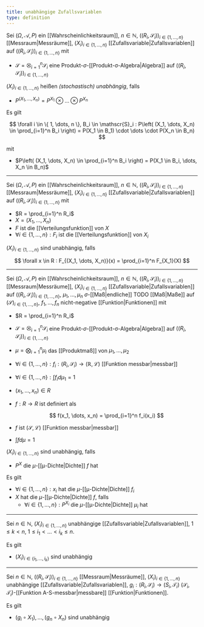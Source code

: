 ```yaml
---
title: unabhängige Zufallsvariablen
type: definition
---
```


Sei $(\Omega, \mathcal{A}, P)$ ein [[Wahrscheinlichkeitsraum]], $n \in \mathbb{N}$, $((R_i, \mathscr{S}_i))_{i \in \{ 1, \dots, n \}}$ [[Messraum|Messräume]], $(X_i)_{i \in \{ 1, \dots, n \}}$ [[Zufallsvariable|Zufallsvariablen]] auf $((R_i, \mathscr{S}_i))_{i \in \{ 1, \dots, n \}}$ mit
- $\mathscr{S} = \bigotimes_{i=1}^n \mathscr{S}_i$ eine Produkt-$\sigma$-[[Produkt-σ-Algebra|Algebra]] auf $((R_i, \mathscr{S}_i))_{i \in \{ 1, \dots, n \}}$

$(X_i)_{i \in \{ 1, \dots, n \}}$ heißen *(stochastisch) unabhängig*, falls
- $P^{(X_1, \dots, X_n)} = P^{X_1} \otimes \dots \otimes P^{X_n}$

Es gilt

$$
	\forall i \in \{ 1, \dots, n \}, B_i \in \mathscr{S}_i : P\left( (X_1, \dots, X_n) \in \prod_{i=1}^n B_i \right) = P(X_1 \in B_1) \cdot \dots \cdot P(X_n \in B_n)
$$

mit
- $P\left( (X_1, \dots, X_n) \in \prod_{i=1}^n B_i \right) = P(X_1 \in B_i, \dots, X_n \in B_n)$

---

Sei $(\Omega, \mathcal{A}, P)$ ein [[Wahrscheinlichkeitsraum]], $n \in \mathbb{N}$, $((R_i, \mathscr{S}_i))_{i \in \{ 1, \dots, n \}}$ [[Messraum|Messräume]], $(X_i)_{i \in \{ 1, \dots, n \}}$ [[Zufallsvariable|Zufallsvariablen]] auf $((R_i, \mathscr{S}_i))_{i \in \{ 1, \dots, n \}}$ mit
- $R = \prod_{i=1}^n R_i$
- $X = (X_1, \dots, X_n)$
- $F$ ist die [[Verteilungsfunktion]] von $X$
- $\forall i \in \{ 1, \dots, n \} : F_i$ ist die [[Verteilungsfunktion]] von $X_i$

$(X_i)_{i \in \{ 1, \dots, n \}}$ sind unabhängig, falls

$$
	\forall x \in R : F_{(X_1, \dots, X_n)}(x) = \prod_{i=1}^n F_{X_1}(X)
$$

---

Sei $(\Omega, \mathcal{A}, P)$ ein [[Wahrscheinlichkeitsraum]], $n \in \mathbb{N}$, $((R_i, \mathscr{S}_i))_{i \in \{ 1, \dots, n \}}$ [[Messraum|Messräume]], $(X_i)_{i \in \{ 1, \dots, n \}}$ [[Zufallsvariable|Zufallsvariablen]] auf $((R_i, \mathscr{S}_i))_{i \in \{ 1, \dots, n \}}$, $\mu_1, \dots, \mu_n$ $\sigma$-[[Maß|endliche]] TODO [[Maß|Maße]] auf $(\mathscr{S})_{i \in \{ 1, \dots, n \}}$, $f_1, \dots, f_n$ nicht-negative [[Funktion|Funktionen]] mit
- $R = \prod_{i=1}^n R_i$
- $\mathscr{S} = \bigotimes_{i=1}^n \mathscr{S}_i$ eine Produkt-$\sigma$-[[Produkt-σ-Algebra|Algebra]] auf $((R_i, \mathscr{S}_i))_{i \in \{ 1, \dots, n \}}$
- $\mu = \bigotimes_{i=1}^n \mu_i$ das [[Produktmaß]] von $\mu_1, \dots, \mu_2$
- $\forall i \in \{ 1, \dots, n \} : f_i : (R_i, \mathscr{S}_i) \to (\mathbb{R}, \mathcal{L})$ [[Funktion messbar|messbar]]
- $\forall i \in \{ 1, \dots, n \} : \int f_i d\mu_1 = 1$
- $(x_1, \dots, x_n) \in R$
- $f : R \to R$ ist definiert als
  
  $$
  f(x_1, \dots, x_n) = \prod_{i=1}^n f_i(x_i)
  $$
  
- $f$ ist $(\mathscr{S}, \mathcal{L})$ [[Funktion messbar|messbar]]
- $\int f d\mu = 1$

$(X_i)_{i \in \{ 1, \dots, n \}}$ sind unabhängig, falls
- $P^X$ die $\mu$-[[μ-Dichte|Dichte]] $f$ hat

Es gilt
- $\forall i \in \{ 1, \dots, n \} : x_i$ hat die $\mu$-[[μ-Dichte|Dichte]] $f_i$
- $X$ hat die $\mu$-[[μ-Dichte|Dichte]] $f$, falls
	- $\forall i \in \{ 1, \dots, n \} : P^{X_i}$ die $\mu$-[[μ-Dichte|Dichte]] $\mu_i$ hat

---

Sei $n \in \mathbb{N}$, $(X_i)_{i \in \{ 1, \dots, n \}}$ unabhängige [[Zufallsvariable|Zufallsvariablen]], $1 \le k \lt  n$, $1 \le i_1 \lt \dots \lt i_k \le n$.

Es gilt
- $(X_i)_{i \in \{ i_1, \dots, i_k \}}$ sind unabhängig

---

Sei $n \in \mathbb{N}$, $((R_i, \mathscr{S}_i))_{i \in \{ 1, \dots, n \}}$ [[Messraum|Messräume]], $(X_i)_{i \in \{ 1, \dots, n \}}$ unabhängige [[Zufallsvariable|Zufallsvariablen]], $g_i : (R_i, \mathscr{S}_i) \to (S_i, \mathcal{T}_i)$ $(\mathscr{S}_i, \mathcal{T}_i)$-[[Funktion A-S-messbar|messbare]] [[Funktion|Funktionen]].

Es gilt
- $(g_i \circ X_1), \dots, (g_n \circ X_n)$ sind unabhängig